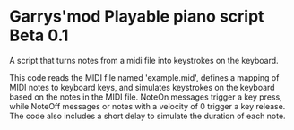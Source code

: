 # Garrys'mod Playable piano script Beta 0.1
A script that turns notes from a midi file into keystrokes on the keyboard.

This code reads the MIDI file named 'example.mid', defines a mapping of MIDI notes to keyboard keys, and simulates keystrokes on the keyboard based on the notes in the MIDI file. NoteOn messages trigger a key press, while NoteOff messages or notes with a velocity of 0 trigger a key release. The code also includes a short delay to simulate the duration of each note.
